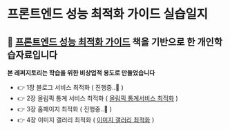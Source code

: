 # 프론트엔드 성능 최적화 가이드 실습일지

## 📝  [프론트엔드 성능 최적화 가이드](https://www.yes24.com/Product/Goods/115209526) 책을 기반으로 한 개인학습자료입니다 

**본 레퍼지토리는 학습을 위한 비상업적 용도로 만들었습니다**

- 👉 1장 블로그 서비스 최적화 ( 진행중..💭 )
- 👉 2장 올림픽 통계 서비스 최적화 ( [올림픽 통계서비스 최적화](https://github.com/suwan98/performance-optimization/tree/master/olympic) )
- 👉 3장 홈페이지 최적화 ( 진행중..💭 )
- 👉 4장 이미지 갤러리 최적화 ( [이미지 갤러리 최적화](https://github.com/suwan98/performance-optimization/tree/master/image-gallery) )

